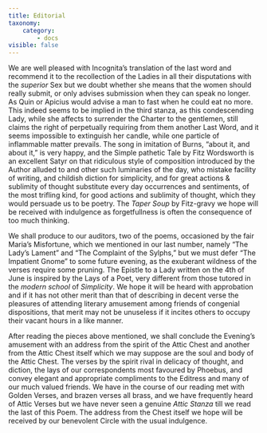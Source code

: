 ```yaml
---
title: Editorial
taxonomy:
    category:
        - docs
visible: false
---
```


We are well pleased with Incognita’s translation of the last word and recommend it to the recollection of the Ladies in all their disputations with the *superior* Sex but we doubt whether she means that the women should really submit, or only advises submission when they can speak no longer. As Quin or Apicius would advise a man to fast when he could eat no more. This indeed seems to be implied in the third stanza, as this condescending Lady, while she affects to surrender the Charter to the gentlemen, still claims the right of perpetually requiring from them another Last Word, and it seems impossible to extinguish her candle, while one particle of inflammable matter prevails. The song in imitation of Burns, “about it, and about it,” is very happy, and the Simple pathetic Tale by Fitz Wordsworth is an excellent Satyr on that ridiculous style of composition introduced by the Author alluded to and other such luminaries of the day, who mistake facility of writing, and childish diction for simplicity, and for great actions & sublimity of thought substitute every day occurrences and sentiments, of the most trifling kind, for good actions and sublimity of thought, which they would persuade us to be poetry. The *Taper Soup* by Fitz-gravy we hope will be received with indulgence as forgetfullness is often the consequence of too much thinking.

We shall produce to our auditors, two of the poems, occasioned by the fair Maria’s Misfortune, which we mentioned in our last number, namely “The Lady’s Lament” and “The Complaint of the Sylphs,” but we must defer “The Impatient Gnome” to some future evening, as the exuberant wildness of the verses require some pruning. The Epistle to a Lady written on the 4th of June is inspired by the Lays of a Poet, very different from those tutored in the *modern school* of *Simplicity*. We hope it will be heard with approbation and if it has not other merit than that of describing in decent verse the pleasures of attending literary amusement among friends of congenial dispositions, that merit may not be unuseless if it incites others to occupy their vacant hours in a like manner.

After reading the pieces above mentioned, we shall conclude the Evening’s amusement with an address from the spirit of the Attic Chest and another from the Attic Chest itself which we may suppose are the soul and body of the Attic Chest. The verses by the spirit rival in delicacy of thought, and diction, the lays of our correspondents most favoured by Phoebus, and convey elegant and appropriate compliments to the Editress and many of our much valued friends. We have in the course of our reading met with Golden Verses, and brazen verses all brass, and we have frequently heard of Attic Verses but we have never seen a genuine *Attic Stanza* till we read the last of this Poem. The address from the Chest itself we hope will be received by our benevolent Circle with the usual indulgence.